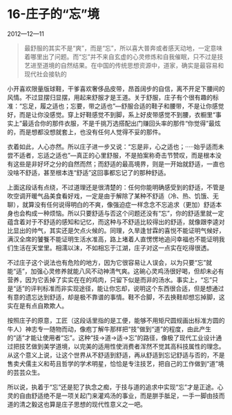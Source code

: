 # 16-庄子的“忘”境

2012—12—11

> 最舒服的其实不是“爽”，而是“忘”，所以喜大普奔或者感天动地，一定意味着哪里出了问题。而“忘”并不来自玄虚的心灵修炼和自我催眠，只不过是技艺进至道境的自然结果。在中国的传统思想资源中，道家，确实是最容易和现代社会接轨的

小开喜欢限量版球鞋，干爹喜欢奢侈品皮带，昂首阔步的自信，离不开足下腰间的风情。不过显摆归显摆，用起来舒服才是王道。关于舒服，庄子有个很有趣的标准：“忘足，履之适也；忘要，带之适也”—舒服合适的鞋子和腰带，不是让你感觉好，而是让你没感觉。穿上好鞋感觉不到脚，系上好皮带感觉不到腰，衣橱里“事实上”最适合你的那件衣服，不是千挑万选搭配出门赚回头率的那件“你觉得”最炫的，而是想都没想就套上，也没有任何人觉得不妥的那件。

衣着如此，人心亦然。所以庄子进一步又说：“忘是非，心之适也；·····始乎适而未尝不适者，忘适之适也”—真正的心里舒服，不是拍案称奇击节赞叹，而是根本没有这些是非好坏之分的自然而然；而舒适的最高境界，则是一开始就舒适，一直也没啥不舒适，甚至根本连“舒适”这回事都忘记了的那种舒适。

上面这段话有点绕，不过道理还是很清楚的：任何你能明确感受到的舒适，不管是吹空调开暖气品美食看好戏，一定是由于解除了某种不舒适（冷、热、饥饿、无聊），就算没有任何说得明白的不爽，像强迫症一样念念不忘追求（更加）舒适本身也会构成一种烦恼。所以只要舒适与否这个问题还没有“忘”，你的舒适里就一定蕴含着对于不舒适的感知和记忆，而这种与不舒适比较得出的舒适，就像跟李逵对比显出的帅气，其实还是欠点火候的。同理，久旱逢甘霖的喜悦不能证明气候好，满汉全席的饕餮不能证明生活水准高，路上堵着人直愣愣地追问幸福也不能证明我们生活在天堂里。相濡以沫，不如相忘于江湖，庄子对这一点实在吃得很透。

不过庄子这个说法也有危险的地方，因为它很容易让人误会，以为只要“忘”就能“适”，加强心灵修养就能八风不动神清气爽。这碗心灵鸡汤很好喝，但却未必有营养，因为它丢掉了实实在在的鸡肉，只留下似是而非的汤水。事实上，“忘”只是“适”的评判标准而非实现途径，能让你忘却，说明这个东西很合适，但是想通过有意的遗忘达到舒适，却是极不靠谱的事情。鞋不合脚，不去换鞋却想忘掉脚，这实在是有点自欺欺人。

按照庄子的原意，工匠（这段话里指的是工便，能够不用矩尺圆规画出标准方圆的牛人）神志专一随物而动，像庖丁解牛那样把“技”做到“道”的程度，由此产生的“适”才能让使用者“忘”。这种“技→道→适→忘”的路径，像极了现代工业设计通过把技艺做到美学道境，以完美的适用性使消费者浑然不觉其高科技属性的理念。从这个意义上说，让这个世界从不舒适到舒适，再从舒适到忘记舒适与否的，不是售卖犬儒主义和苟且哲学的学术明星，恰恰是专注技艺，把自己的工作做到“道”境的芸芸众生。

所以说，执着于“忘”还是犯了执念之痴，于技与道的追求中实现“忘”才是正途。心灵的自由舒适绝不是一项关起门来灌鸡汤的事业，而是胼手胝足，一手一脚由技而道的清之毅这也算是庄子思想的现代性意义之一吧。